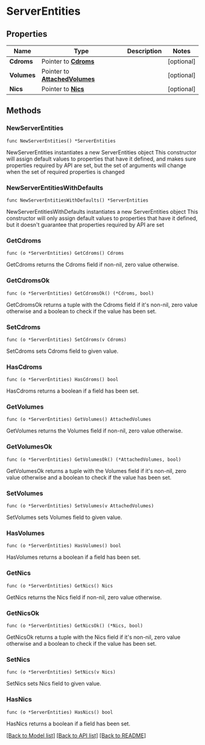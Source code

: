 # ServerEntities

## Properties

Name | Type | Description | Notes
------------ | ------------- | ------------- | -------------
**Cdroms** | Pointer to [**Cdroms**](Cdroms.md) |  | [optional] 
**Volumes** | Pointer to [**AttachedVolumes**](AttachedVolumes.md) |  | [optional] 
**Nics** | Pointer to [**Nics**](Nics.md) |  | [optional] 

## Methods

### NewServerEntities

`func NewServerEntities() *ServerEntities`

NewServerEntities instantiates a new ServerEntities object
This constructor will assign default values to properties that have it defined,
and makes sure properties required by API are set, but the set of arguments
will change when the set of required properties is changed

### NewServerEntitiesWithDefaults

`func NewServerEntitiesWithDefaults() *ServerEntities`

NewServerEntitiesWithDefaults instantiates a new ServerEntities object
This constructor will only assign default values to properties that have it defined,
but it doesn't guarantee that properties required by API are set

### GetCdroms

`func (o *ServerEntities) GetCdroms() Cdroms`

GetCdroms returns the Cdroms field if non-nil, zero value otherwise.

### GetCdromsOk

`func (o *ServerEntities) GetCdromsOk() (*Cdroms, bool)`

GetCdromsOk returns a tuple with the Cdroms field if it's non-nil, zero value otherwise
and a boolean to check if the value has been set.

### SetCdroms

`func (o *ServerEntities) SetCdroms(v Cdroms)`

SetCdroms sets Cdroms field to given value.

### HasCdroms

`func (o *ServerEntities) HasCdroms() bool`

HasCdroms returns a boolean if a field has been set.

### GetVolumes

`func (o *ServerEntities) GetVolumes() AttachedVolumes`

GetVolumes returns the Volumes field if non-nil, zero value otherwise.

### GetVolumesOk

`func (o *ServerEntities) GetVolumesOk() (*AttachedVolumes, bool)`

GetVolumesOk returns a tuple with the Volumes field if it's non-nil, zero value otherwise
and a boolean to check if the value has been set.

### SetVolumes

`func (o *ServerEntities) SetVolumes(v AttachedVolumes)`

SetVolumes sets Volumes field to given value.

### HasVolumes

`func (o *ServerEntities) HasVolumes() bool`

HasVolumes returns a boolean if a field has been set.

### GetNics

`func (o *ServerEntities) GetNics() Nics`

GetNics returns the Nics field if non-nil, zero value otherwise.

### GetNicsOk

`func (o *ServerEntities) GetNicsOk() (*Nics, bool)`

GetNicsOk returns a tuple with the Nics field if it's non-nil, zero value otherwise
and a boolean to check if the value has been set.

### SetNics

`func (o *ServerEntities) SetNics(v Nics)`

SetNics sets Nics field to given value.

### HasNics

`func (o *ServerEntities) HasNics() bool`

HasNics returns a boolean if a field has been set.


[[Back to Model list]](../README.md#documentation-for-models) [[Back to API list]](../README.md#documentation-for-api-endpoints) [[Back to README]](../README.md)


